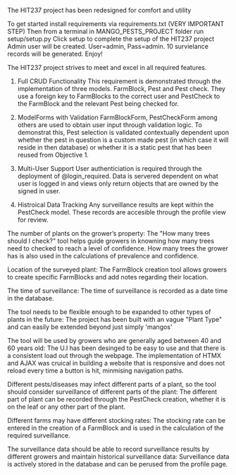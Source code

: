 The HIT237 project has been redesigned for comfort and utility

To get started install requirements via requirements.txt (VERY IMPORTANT STEP)
Then from a terminal in MANGO_PESTS_PROJECT folder run setup/setup.py
Click setup to complete the setup of the HIT237 project
Admin user will be created. User=admin, Pass=admin. 10 survielance records will be generated.
Enjoy!

The HIT237 project strives to meet and excel in all required features.

1. Full CRUD Functionality
   This requirement is demonstrated through the implementation of three models. FarmBlock, Pest and Pest check. They use a foreign key to FarmBlocks to the correct user and PestCheck to the FarmBlock and the relevant Pest being checked for.
   
2. ModelForms with Validation
   FarmBlockForm, PestCheckForm among others are used to obtain user input through validation logic. To demonstrat this, Pest selection is validated contextually dependent upon whether the pest in question is a custom made pest (in which case it will reside in then database) or whether it is a static pest that has been reused from Objective 1.
   
3. Multi-User Support
   User authenticiation is required through the deployment of @login_required. Data is servered dependent on what user is logged in and views only return objects that are owned by the signed in user.
   
4. Histroical Data Tracking
   Any surveillance results are kept within the PestCheck model. These records are accesible through the profile view for review.

The number of plants on the grower’s property:
The "How many trees should I check?" tool helps guide growers in knowning how many trees need to checked to reach a level of confidence.
How many trees the grower has is also used in the calculations of prevalence and confidence.

Location of the surveyed plant:
The FarmBlock creation tool allows growers to create specific FarmBlocks and add notes regarding their location.

The time of surveillance:
The time of surveillance is recorded as a date time in the database.

The tool needs to be flexible enough to be expanded to other types of plants in the future:
The project has been built with an vague "Plant Type" and can easily be extended beyond just simply 'mangos'

The tool will be used by growers who are generally aged between 40 and 60 years old:
The U.I has been desinged to be easy to use and that there is a consistent load out through the webpage. The implementation of HTMX and AJAX was cruical in building a website that is responsive
and does not reload every time a button is hit, minmising navigation paths.

Different pests/diseases may infect different parts of a plant, so the tool should consider surveillance of different parts of the plant:
The different part of plant can be recorded through the PestCheck creation, whether it is on the leaf or any other part of the plant.

Different farms may have different stocking rates:
The stocking rate can be entered in the creation of a FarmBlock and is used in the calculation of the required surveillance.

The surveillance data should be able to record surveillance results by different growers and maintain historical surveillance data:
Surveillance data is actively stored in the database and can be perused from the profile page.
